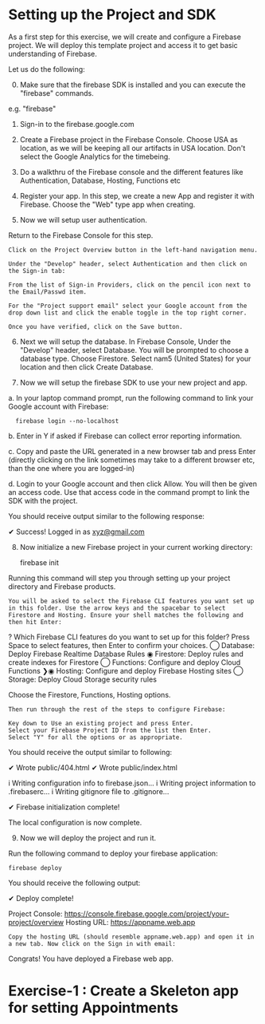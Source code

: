 # Setting up the Project and SDK


As a first step for this exercise, we will create and configure a Firebase project. We will deploy this template project and access it to get basic understanding of Firebase.

Let us do the following:

0. Make sure that the firebase SDK is installed and you can execute the "firebase" commands.

e.g. "firebase"

1. Sign-in to the firebase.google.com

2. Create a Firebase project in the Firebase Console. Choose USA as location, as we will be keeping all our artifacts in USA location. Don't select the Google Analytics for the timebeing.

3. Do a walkthru of the Firebase console and the different features like Authentication, Database, Hosting, Functions etc

4. Register your app. In this step, we create a new App and register it with Firebase. Choose the "Web" type app when creating.

5. Now we will setup user authentication. 

Return to the Firebase Console for this step.

    Click on the Project Overview button in the left-hand navigation menu.

    Under the "Develop" header, select Authentication and then click on the Sign-in tab:

    From the list of Sign-in Providers, click on the pencil icon next to the Email/Passwd item.

    For the "Project support email" select your Google account from the drop down list and click the enable toggle in the top right corner.

    Once you have verified, click on the Save button.

6. Next we will setup the database. 
	In Firebase Console, Under the "Develop" header, select Database.
	You will be prompted to choose a database type. Choose Firestore.
	Select nam5 (United States) for your location and then click Create Database.  

7. Now we will setup the firebase SDK to use your new project and app.

a. In your laptop command prompt, run the following command to link your Google account with Firebase:

      firebase login --no-localhost

b. Enter in Y if asked if Firebase can collect error reporting information.

c. Copy and paste the URL generated in a new browser tab and press Enter (directly clicking on the link sometimes may take to a different browser etc, than the one where you are logged-in)

d. Login to your Google account and then click Allow. You will then be given an access code. Use that access code in the command prompt to link the SDK with the project.

You should receive output similar to the following response:

✔  Success! Logged in as xyz@gmail.com

8. Now initialize a new Firebase project in your current working directory:

	firebase init

Running this command will step you through setting up your project directory and Firebase products.

    You will be asked to select the Firebase CLI features you want set up in this folder. Use the arrow keys and the spacebar to select Firestore and Hosting. Ensure your shell matches the following and then hit Enter:

? Which Firebase CLI features do you want to set up for this folder? Press Space to select features, then Enter to confirm your choices.
	 ◯ Database: Deploy Firebase Realtime Database Rules
	 ◉ Firestore: Deploy rules and create indexes for Firestore
	 ◯ Functions: Configure and deploy Cloud Functions
	❯◉ Hosting: Configure and deploy Firebase Hosting sites
	 ◯ Storage: Deploy Cloud Storage security rules

Choose the Firestore, Functions, Hosting options.

    Then run through the rest of the steps to configure Firebase:

    Key down to Use an existing project and press Enter.
    Select your Firebase Project ID from the list then Enter.
    Select "Y" for all the options or as appropriate.
 
You should receive the output similar to following:

✔  Wrote public/404.html
✔  Wrote public/index.html

i  Writing configuration info to firebase.json...
i  Writing project information to .firebaserc...
i  Writing gitignore file to .gitignore...

✔  Firebase initialization complete!

The local configuration is now complete. 

9. Now we will deploy the project and run it.

Run the following command to deploy your firebase application:

	firebase deploy

You should receive the following output:

✔  Deploy complete!

Project Console: https://console.firebase.google.com/project/your-project/overview
Hosting URL: https://appname.web.app

    Copy the hosting URL (should resemble appname.web.app) and open it in a new tab. Now click on the Sign in with email:

Congrats! You have deployed a Firebase web app.


# Exercise-1 : Create a Skeleton app for setting Appointments

